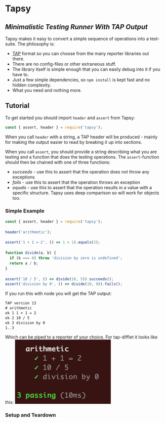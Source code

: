 # Tapsy
## _Minimalistic Testing Runner With TAP Output_

Tapsy makes it easy to convert a simple sequence of operations into a test-suite. The philosophy is:

 - [TAP](https://testanything.org/) format so you can choose from the many reporter libraries out there.
 - There are no config-files or other extraneous stuff.
 - The library itself is simple enough that you can easily debug into it if you have to.
 - Just a few simple dependencies, so `npm install` is kept fast and no hidden complexity.
 - What you need and nothing more.
 
## Tutorial
To get started you should import `header` and `assert` from Tapsy:

```javascript
const { assert, header } = require('tapsy');
```

When you call `header` with a string, a TAP header will be produced - mainly for making the output easier to read by breaking it up into sections.

When you call `assert`, you should provide a string describing what you are testing and a function that does the testing operations. The `assert`-function should then be chained with one of three functions:

 - _succeeds_ - use this to assert that the operation does not throw any exceptions
 - _fails_ - use this to assert that the operation throws an exception
 - _equals_ - use this to assert that the operation results in a value with a specific structure. Tapsy uses deep comparison so will work for objects too.

### Simple Example
```javascript
const { assert, header } = require('tapsy');

header('arithmetic');

assert('1 + 1 = 2', () => 1 + 1).equals(2);

function divide(a, b) {
  if (b === 0) throw 'division by zero is undefined';
  return a / b;
}

assert('10 / 5', () => divide(10, 5)).succeeds();
assert('division by 0', () => divide(10, 0)).fails();
```

If you run this with node you will get the TAP output:

```
TAP version 13
# arithmetic
ok 1 1 + 1 = 2
ok 2 10 / 5
ok 3 division by 0
1..3
```

Which can be piped to a reporter of your choice. For tap-difflet it looks like this:
![Example output](example-output.png)

### Setup and Teardown

